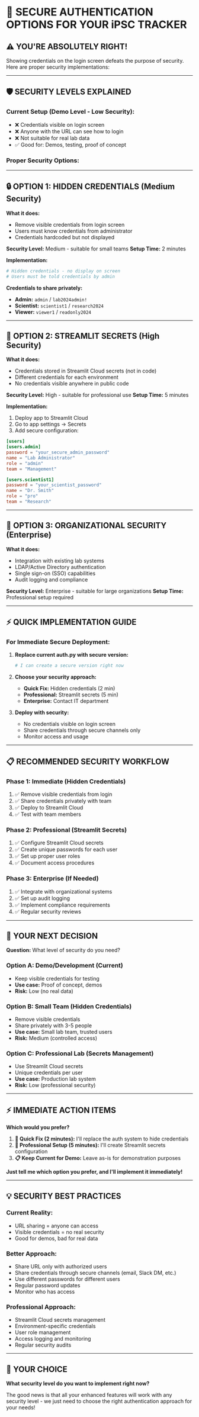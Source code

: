 # 🔐 SECURE AUTHENTICATION OPTIONS FOR YOUR iPSC TRACKER

## ⚠️ **YOU'RE ABSOLUTELY RIGHT!**

Showing credentials on the login screen defeats the purpose of security. Here are proper security implementations:

---

## 🛡️ **SECURITY LEVELS EXPLAINED**

### **Current Setup (Demo Level - Low Security):**
- ❌ Credentials visible on login screen
- ❌ Anyone with the URL can see how to login
- ❌ Not suitable for real lab data
- ✅ Good for: Demos, testing, proof of concept

### **Proper Security Options:**

---

## 🔒 **OPTION 1: HIDDEN CREDENTIALS (Medium Security)**

**What it does:**
- Remove visible credentials from login screen
- Users must know credentials from administrator
- Credentials hardcoded but not displayed

**Security Level:** Medium - suitable for small teams
**Setup Time:** 2 minutes

**Implementation:**
```python
# Hidden credentials - no display on screen
# Users must be told credentials by admin
```

**Credentials to share privately:**
- **Admin:** `admin` / `lab2024admin!`
- **Scientist:** `scientist1` / `research2024`
- **Viewer:** `viewer1` / `readonly2024`

---

## 🔐 **OPTION 2: STREAMLIT SECRETS (High Security)**

**What it does:**
- Credentials stored in Streamlit Cloud secrets (not in code)
- Different credentials for each environment
- No credentials visible anywhere in public code

**Security Level:** High - suitable for professional use
**Setup Time:** 5 minutes

**Implementation:**
1. Deploy app to Streamlit Cloud
2. Go to app settings → Secrets
3. Add secure configuration:

```toml
[users]
[users.admin]
password = "your_secure_admin_password"
name = "Lab Administrator"
role = "admin"
team = "Management"

[users.scientist1]
password = "your_scientist_password"
name = "Dr. Smith"
role = "pro"
team = "Research"
```

---

## 🏢 **OPTION 3: ORGANIZATIONAL SECURITY (Enterprise)**

**What it does:**
- Integration with existing lab systems
- LDAP/Active Directory authentication
- Single sign-on (SSO) capabilities
- Audit logging and compliance

**Security Level:** Enterprise - suitable for large organizations
**Setup Time:** Professional setup required

---

## ⚡ **QUICK IMPLEMENTATION GUIDE**

### **For Immediate Secure Deployment:**

1. **Replace current auth.py with secure version:**
   ```bash
   # I can create a secure version right now
   ```

2. **Choose your security approach:**
   - **Quick Fix:** Hidden credentials (2 min)
   - **Professional:** Streamlit secrets (5 min)
   - **Enterprise:** Contact IT department

3. **Deploy with security:**
   - No credentials visible on login screen
   - Share credentials through secure channels only
   - Monitor access and usage

---

## 📋 **RECOMMENDED SECURITY WORKFLOW**

### **Phase 1: Immediate (Hidden Credentials)**
1. ✅ Remove visible credentials from login
2. ✅ Share credentials privately with team
3. ✅ Deploy to Streamlit Cloud
4. ✅ Test with team members

### **Phase 2: Professional (Streamlit Secrets)**
1. ✅ Configure Streamlit Cloud secrets
2. ✅ Create unique passwords for each user
3. ✅ Set up proper user roles
4. ✅ Document access procedures

### **Phase 3: Enterprise (If Needed)**
1. ✅ Integrate with organizational systems
2. ✅ Set up audit logging
3. ✅ Implement compliance requirements
4. ✅ Regular security reviews

---

## 🎯 **YOUR NEXT DECISION**

**Question:** What level of security do you need?

### **Option A: Demo/Development (Current)**
- Keep visible credentials for testing
- **Use case:** Proof of concept, demos
- **Risk:** Low (no real data)

### **Option B: Small Team (Hidden Credentials)**
- Remove visible credentials
- Share privately with 3-5 people
- **Use case:** Small lab team, trusted users
- **Risk:** Medium (controlled access)

### **Option C: Professional Lab (Secrets Management)**
- Use Streamlit Cloud secrets
- Unique credentials per user
- **Use case:** Production lab system
- **Risk:** Low (professional security)

---

## ⚡ **IMMEDIATE ACTION ITEMS**

**Which would you prefer?**

1. **🚀 Quick Fix (2 minutes):** I'll replace the auth system to hide credentials
2. **🔐 Professional Setup (5 minutes):** I'll create Streamlit secrets configuration
3. **📋 Keep Current for Demo:** Leave as-is for demonstration purposes

**Just tell me which option you prefer, and I'll implement it immediately!**

---

## 💡 **SECURITY BEST PRACTICES**

### **Current Reality:**
- URL sharing = anyone can access
- Visible credentials = no real security
- Good for demos, bad for real data

### **Better Approach:**
- Share URL only with authorized users
- Share credentials through secure channels (email, Slack DM, etc.)
- Use different passwords for different users
- Regular password updates
- Monitor who has access

### **Professional Approach:**
- Streamlit Cloud secrets management
- Environment-specific credentials
- User role management
- Access logging and monitoring
- Regular security audits

---

## 🎯 **YOUR CHOICE**

**What security level do you want to implement right now?**

The good news is that all your enhanced features will work with any security level - we just need to choose the right authentication approach for your needs!